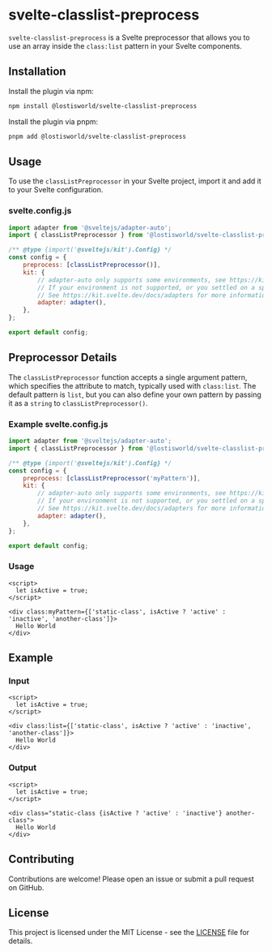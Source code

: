 # svelte-classlist-preprocess

`svelte-classlist-preprocess` is a Svelte preprocessor that allows you to use an array inside the `class:list` pattern in your Svelte components.

## Installation

Install the plugin via npm:

```bash
npm install @lostisworld/svelte-classlist-preprocess
```

Install the plugin via pnpm:

```bash
pnpm add @lostisworld/svelte-classlist-preprocess
```

## Usage

To use the `classListPreprocessor` in your Svelte project, import it and add it to your Svelte configuration.

### svelte.config.js

```javascript
import adapter from '@sveltejs/adapter-auto';
import { classListPreprocessor } from '@lostisworld/svelte-classlist-preprocess';

/** @type {import('@sveltejs/kit').Config} */
const config = {
	preprocess: [classListPreprocessor()],
	kit: {
		// adapter-auto only supports some environments, see https://kit.svelte.dev/docs/adapter-auto for a list.
		// If your environment is not supported, or you settled on a specific environment, switch out the adapter.
		// See https://kit.svelte.dev/docs/adapters for more information about adapters.
		adapter: adapter(),
	},
};

export default config;
```

## Preprocessor Details

The `classListPreprocessor` function accepts a single argument pattern, which specifies the attribute to match, typically used with `class:list`. The default pattern is `list`, but you can also define your own pattern by passing it as a `string` to `classListPreprocessor()`.

### Example svelte.config.js

```javascript
import adapter from '@sveltejs/adapter-auto';
import { classListPreprocessor } from '@lostisworld/svelte-classlist-preprocess';

/** @type {import('@sveltejs/kit').Config} */
const config = {
	preprocess: [classListPreprocessor('myPattern')],
	kit: {
		// adapter-auto only supports some environments, see https://kit.svelte.dev/docs/adapter-auto for a list.
		// If your environment is not supported, or you settled on a specific environment, switch out the adapter.
		// See https://kit.svelte.dev/docs/adapters for more information about adapters.
		adapter: adapter(),
	},
};

export default config;
```

### Usage

```svelte
<script>
  let isActive = true;
</script>

<div class:myPattern={['static-class', isActive ? 'active' : 'inactive', 'another-class']}>
  Hello World
</div>
```

## Example

### Input

```svelte
<script>
  let isActive = true;
</script>

<div class:list={['static-class', isActive ? 'active' : 'inactive', 'another-class']}>
  Hello World
</div>
```

### Output

```svelte
<script>
  let isActive = true;
</script>

<div class="static-class {isActive ? 'active' : 'inactive'} another-class">
  Hello World
</div>
```

## Contributing

Contributions are welcome! Please open an issue or submit a pull request on GitHub.

## License

This project is licensed under the MIT License - see the [LICENSE](LICENSE) file for details.
